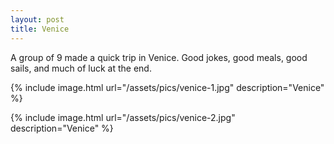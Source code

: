 ```yaml
---
layout: post
title: Venice
---
```


A group of 9 made a quick trip in Venice. Good jokes, good meals, good sails, and much of luck at the end.

{% include image.html url="/assets/pics/venice-1.jpg" description="Venice" %}

{% include image.html url="/assets/pics/venice-2.jpg" description="Venice" %}
